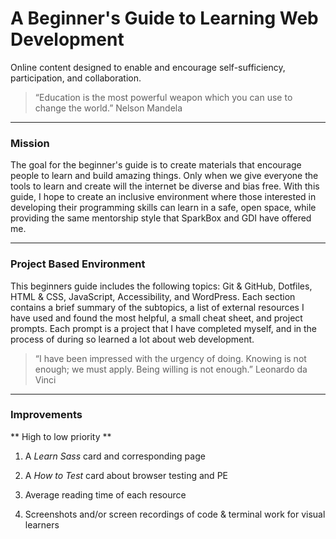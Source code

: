 # A Beginner's Guide to Learning Web Development

Online content designed to enable and encourage self-sufficiency, participation, and collaboration.

>“Education is the most powerful weapon which you can use to change the world.”
  Nelson Mandela
  
----

### Mission

The goal for the beginner's guide is to create materials that encourage people to learn and build amazing things. Only when we give everyone the tools to learn and create will the internet be diverse and bias free. With this guide, I hope to create an inclusive environment where those interested in developing their programming skills can learn in a safe, open space, while providing the same mentorship style that SparkBox and GDI have offered me.

----

### Project Based Environment

This beginners guide includes the following topics: Git & GitHub, Dotfiles, HTML & CSS, JavaScript, Accessibility, and WordPress. Each section contains a brief summary of the subtopics, a list of external resources I have used and found the most helpful, a small cheat sheet, and project prompts.
Each prompt is a project that I have completed myself, and in the process of during so learned a lot about web development.
>“I have been impressed with the urgency of doing. Knowing is not enough; we must apply. Being willing is not enough.” 
  Leonardo da Vinci
  
----

### Improvements

** High to low priority ** 
1. A _Learn Sass_ card and corresponding page
   
2. A _How to Test_ card about browser testing and PE
   
3. Average reading time of each resource
      
4. Screenshots and/or screen recordings of code & terminal work for visual learners